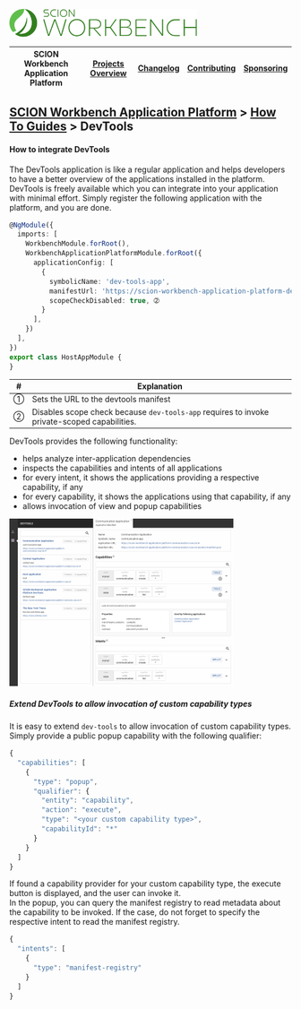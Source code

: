 <a href="/docs/site/application-platform/README.md"><img src="/docs/branding/scion-workbench-banner.svg" height="50" alt="SCION Workbench Application Platform"></a>

| SCION Workbench Application Platform | [Projects Overview][menu-projects-overview] | [Changelog][menu-changelog] | [Contributing][menu-contributing] | [Sponsoring][menu-sponsoring] |  
| --- | --- | --- | --- | --- |

## [SCION Workbench Application Platform][menu-home] > [How To Guides][menu-how-to] > DevTools

#### How to integrate DevTools

The DevTools application is like a regular application and helps developers to have a better overview of the applications installed in the platform. DevTools is freely available which you can integrate into your application with minimal effort. Simply register the following application with the platform, and you are done. 

```typescript
@NgModule({
  imports: [
    WorkbenchModule.forRoot(),
    WorkbenchApplicationPlatformModule.forRoot({
      applicationConfig: [
        {
          symbolicName: 'dev-tools-app',
          manifestUrl: 'https://scion-workbench-application-platform-devtools.now.sh/assets/manifest.json', ➀
          scopeCheckDisabled: true, ➁
        }
      ],
    })
  ],
})
export class HostAppModule {
}
```

|#|Explanation|
|-|-|
|➀|Sets the URL to the devtools manifest|
|➁|Disables scope check because `dev-tools-app` requires to invoke private-scoped capabilities.|
  

DevTools provides the following functionality:

- helps analyze inter-application dependencies
- inspects the capabilities and intents of all applications
- for every intent, it shows the applications providing a respective capability, if any
- for every capability, it shows the applications using that capability, if any
- allows invocation of view and popup capabilities

<a href="/docs/site/images/workbench-application-platform-devtools-large.png">![DevTools](/docs/site/images/workbench-application-platform-devtools-small.png)</a>

##### Extend DevTools to allow invocation of custom capability types 

It is easy to extend `dev-tools` to allow invocation of custom capability types. Simply provide a public popup capability with the following qualifier:

```javascript
{
  "capabilities": [
    {
      "type": "popup",
      "qualifier": {
        "entity": "capability",
        "action": "execute",
        "type": "<your custom capability type>",
        "capabilityId": "*"
      }
    }
  ]
}
```
If found a capability provider for your custom capability type, the execute button is displayed, and the user can invoke it.\
In the popup, you can query the manifest registry to read metadata about the capability to be invoked. If the case, do not forget to specify the respective intent to read the manifest registry.

```javascript
{
  "intents": [
    {
      "type": "manifest-registry"
    }
  ]
}
```

[menu-how-to]: /docs/site/application-platform/howto/how-to.md

[menu-home]: /docs/site/application-platform/README.md
[menu-projects-overview]: /docs/site/projects-overview.md
[menu-changelog]: /docs/site/changelog/changelog.md
[menu-contributing]: /CONTRIBUTING.md
[menu-sponsoring]: /docs/site/sponsoring.md

